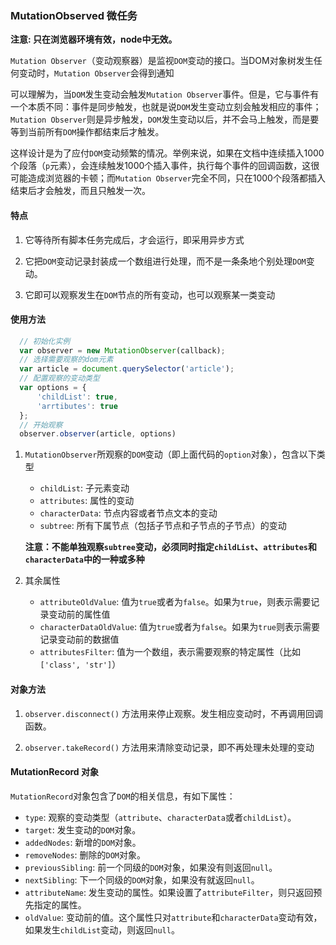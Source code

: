  ### MutationObserved 微任务

**注意: 只在浏览器环境有效，node中无效。**

`Mutation Observer`（变动观察器）是监视`DOM`变动的接口。当DOM对象树发生任何变动时，`Mutation Observer`会得到通知

可以理解为，当`DOM`发生变动会触发`Mutation Observer`事件。但是，它与事件有一个本质不同：事件是同步触发，也就是说`DOM`发生变动立刻会触发相应的事件；`Mutation Observer`则是异步触发，`DOM`发生变动以后，并不会马上触发，而是要等到当前所有`DOM`操作都结束后才触发。

这样设计是为了应付`DOM`变动频繁的情况。举例来说，如果在文档中连续插入1000个段落（`p`元素），会连续触发1000个插入事件，执行每个事件的回调函数，这很可能造成浏览器的卡顿；而`Mutation Observer`完全不同，只在1000个段落都插入结束后才会触发，而且只触发一次。


#### 特点

1. 它等待所有脚本任务完成后，才会运行，即采用异步方式

2. 它把`DOM`变动记录封装成一个数组进行处理，而不是一条条地个别处理`DOM`变动。

3. 它即可以观察发生在`DOM`节点的所有变动，也可以观察某一类变动

#### 使用方法

  ```js
    // 初始化实例
    var observer = new MutationObserver(callback);
    // 选择需要观察的dom元素
    var article = document.querySelector('article');
    // 配置观察的变动类型
    var options = {
        'childList': true,
        'arrtibutes': true
    };
    // 开始观察
    observer.observer(article, options)
  ```

1. `MutationObserver`所观察的`DOM`变动（即上面代码的`option`对象），包含以下类型
    + `childList`: 子元素变动
    + `attributes`: 属性的变动
    + `characterData`: 节点内容或者节点文本的变动
    + `subtree`: 所有下属节点（包括子节点和子节点的子节点）的变动

    **注意：不能单独观察`subtree`变动，必须同时指定`childList`、`attributes`和`characterData`中的一种或多种**

2. 其余属性
    + `attributeOldValue`: 值为`true`或者为`false`。如果为`true`，则表示需要记录变动前的属性值
    + `characterDataOldValue`: 值为`true`或者为`false`。如果为`true`则表示需要记录变动前的数据值
    + `attributesFilter`: 值为一个数组，表示需要观察的特定属性（比如`['class', 'str']`）

#### 对象方法

1. `observer.disconnect()` 方法用来停止观察。发生相应变动时，不再调用回调函数。

2. `observer.takeRecord()` 方法用来清除变动记录，即不再处理未处理的变动

#### MutationRecord 对象

`MutationRecord`对象包含了`DOM`的相关信息，有如下属性：
+ `type`: 观察的变动类型（`attribute`、`characterData`或者`childList`）。
+ `target`: 发生变动的`DOM`对象。
+ `addedNodes`: 新增的`DOM`对象。
+ `removeNodes`: 删除的`DOM`对象。
+ `previousSibling`: 前一个同级的`DOM`对象，如果没有则返回`null`。
+ `nextSibling`: 下一个同级的`DOM`对象，如果没有就返回`null`。
+ `attributeName`: 发生变动的属性。如果设置了`attributeFilter`，则只返回预先指定的属性。
+ `oldValue`: 变动前的值。这个属性只对`attribute`和`characterData`变动有效，如果发生`childList`变动，则返回`null`。